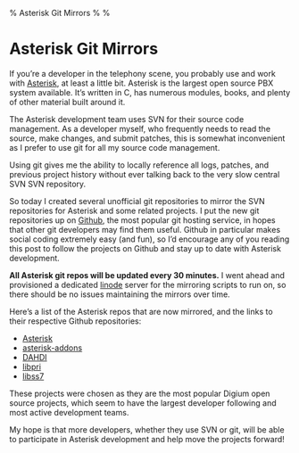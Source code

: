 % Asterisk Git Mirrors
%
%

Asterisk Git Mirrors
====================

If you’re a developer in the telephony scene, you probably use and work
with [Asterisk](http://www.asterisk.org/), at least a little bit.
Asterisk is the largest open source PBX system available. It’s written
in C, has numerous modules, books, and plenty of other material built
around it.

The Asterisk development team uses SVN for their source code management.
As a developer myself, who frequently needs to read the source, make
changes, and submit patches, this is somewhat inconvenient as I prefer
to use git for all my source code management.

Using git gives me the ability to locally reference all logs, patches,
and previous project history without ever talking back to the very slow
central SVN SVN repository.

So today I created several unofficial git repositories to mirror the SVN
repositories for Asterisk and some related projects. I put the new git
repositories up on [Github](https://github.com/), the most popular git
hosting service, in hopes that other git developers may find them
useful. Github in particular makes social coding extremely easy (and
fun), so I’d encourage any of you reading this post to follow the
projects on Github and stay up to date with Asterisk development.

**All Asterisk git repos will be updated every 30 minutes.** I went
ahead and provisioned a dedicated
[linode](http://www.linode.com/?r=b35609c0093d8d027dc678ee6169b3cd78118be1)
server for the mirroring scripts to run on, so there should be no issues
maintaining the mirrors over time.

Here’s a list of the Asterisk repos that are now mirrored, and the links
to their respective Github repositories:

-   [Asterisk](http://github.com/comradeb14ck/asterisk)
-   [asterisk-addons](http://github.com/comradeb14ck/asterisk-addons)
-   [DAHDI](http://github.com/comradeb14ck/dahdi)
-   [libpri](http://github.com/comradeb14ck/libpri)
-   [libss7](http://github.com/comradeb14ck/libss7)

These projects were chosen as they are the most popular Digium open
source projects, which seem to have the largest developer following and
most active development teams.

My hope is that more developers, whether they use SVN or git, will be
able to participate in Asterisk development and help move the projects
forward!

